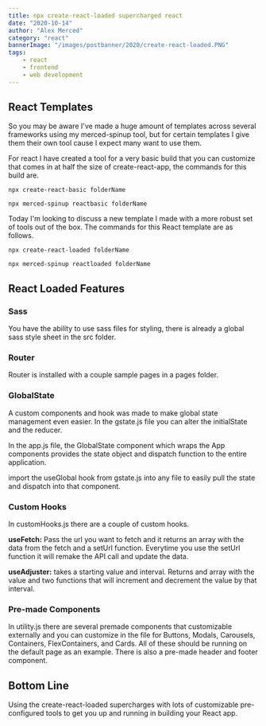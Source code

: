 ```yaml
---
title: npx create-react-loaded supercharged react
date: "2020-10-14"
author: "Alex Merced"
category: "react"
bannerImage: "/images/postbanner/2020/create-react-loaded.PNG"
tags:
    - react
    - frontend
    - web development
---
```


## React Templates

So you may be aware I've made a huge amount of templates across several frameworks using my merced-spinup tool, but for certain templates I give them their own tool cause I expect many want to use them.

For react I have created a tool for a very basic build that you can customize that comes in at half the size of create-react-app, the commands for this build are.

```
npx create-react-basic folderName
```

```
npx merced-spinup reactbasic folderName
```

Today I'm looking to discuss a new template I made with a more robust set of tools out of the box. The commands for this React template are as follows.

```
npx create-react-loaded folderName
```

```
npx merced-spinup reactloaded folderName
```

## React Loaded Features

### Sass

You have the ability to use sass files for styling, there is already a global sass style sheet in the src folder.

### Router

Router is installed with a couple sample pages in a pages folder.

### GlobalState

A custom components and hook was made to make global state management even easier. In the gstate.js file you can alter the initialState and the reducer.

In the app.js file, the GlobalState component which wraps the App components provides the state object and dispatch function to the entire application.

import the useGlobal hook from gstate.js into any file to easily pull the state and dispatch into that component.

### Custom Hooks

In customHooks.js there are a couple of custom hooks.

**useFetch:** Pass the url you want to fetch and it returns an array with the data from the fetch and a setUrl function. Everytime you use the setUrl function it will remake the API call and update the data.

**useAdjuster:** takes a starting value and interval. Returns and array with the value and two functions that will increment and decrement the value by that interval.

### Pre-made Components

In utility.js there are several premade components that customizable externally and you can customize in the file for Buttons, Modals, Carousels, Containers, FlexContainers, and Cards. All of these should be running on the default page as an example. There is also a pre-made header and footer component.

## Bottom Line

Using the create-react-loaded supercharges with lots of customizable pre-configured tools to get you up and running in building your React app.
